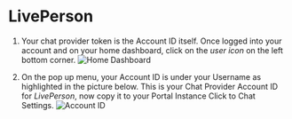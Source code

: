 # LivePerson

1. Your chat provider token is the Account ID itself. Once logged into your account and on your home dashboard, click on the *user icon* on the left bottom corner.
    ![Home Dashboard](https://github.com/Fabiomorais87/liferay-learn/blob/d8c36519d647f74355818d460a070c4e76d53068/docs/dxp/latest/en/site-building/personalizing-site-experience/Click%20to%20chat/Liveperson/Icon-Liveperson-023.png)
    
1. On the pop up menu, your Account ID is under your Username as highlighted in the picture below. This is your Chat Provider Account ID for *LivePerson*, now copy it to your Portal Instance Click to Chat Settings. 
    ![Account ID](https://github.com/Fabiomorais87/liferay-learn/blob/d8c36519d647f74355818d460a070c4e76d53068/docs/dxp/latest/en/site-building/personalizing-site-experience/Click%20to%20chat/Liveperson/Icon-Liveperson-024.png)
